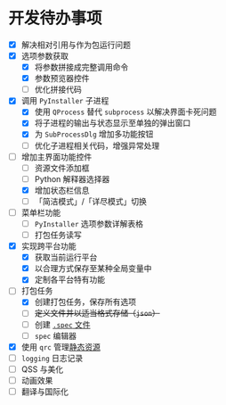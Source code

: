 # 开发待办事项

- [x] 解决相对引用与作为包运行问题
- [x] 选项参数获取
    - [x] 将参数拼接成完整调用命令
    - [x] 参数预览器控件
    - [ ] 优化拼接代码
- [x] 调用 `PyInstaller` 子进程
    - [x] 使用 `QProcess` 替代 `subprocess` 以解决界面卡死问题
    - [x] 将子进程的输出与状态显示至单独的弹出窗口
    - [x] 为 `SubProcessDlg` 增加多功能按钮
    - [ ] 优化子进程相关代码，增强异常处理
- [ ] 增加主界面功能控件
    - [ ] 资源文件添加框
    - [ ] Python 解释器选择器
    - [x] 增加状态栏信息
    - [ ] 「简洁模式」/「详尽模式」切换
- [ ] 菜单栏功能
    - [ ] `PyInstaller` 选项参数详解表格
    - [ ] 打包任务读写
- [x] 实现跨平台功能
    - [x] 获取当前运行平台
    - [x] 以合理方式保存至某种全局变量中
    - [x] 定制各平台特有功能
- [ ] 打包任务
    - [x] 创建打包任务，保存所有选项
    - [ ] ~~定义文件并以适当格式存储（`json`）~~
    - [ ] 创建 [`.spec` 文件](https://pyinstaller.org/en/stable/spec-files.html)
    - [ ] `spec` 编辑器
- [x] 使用 `qrc` 管理[静态资源](../src/py2exe_gui/Resources)
- [ ] `logging` 日志记录
- [ ] QSS 与美化
- [ ] 动画效果
- [ ] 翻译与国际化